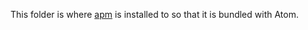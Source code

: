 This folder is where [apm](https://github.com/atom/apm) is installed to so that
it is bundled with Atom.
